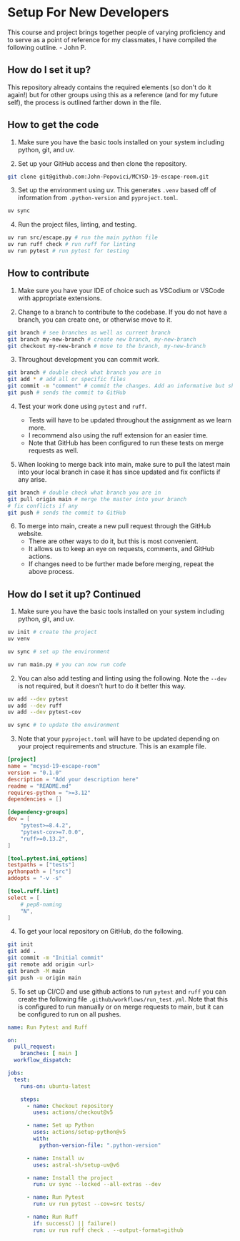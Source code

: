 # Setup For New Developers
This course and project brings together people of varying proficiency and to serve as a point of reference for my classmates, I have compiled the following outline. - John P.

## How do I set it up?

This repository already contains the required elements (so don't do it again!) but for other groups using this as a reference (and for my future self), the process is outlined farther down in the file.


## How to get the code

1. Make sure you have the basic tools installed on your system including python, git, and uv.

2. Set up your GitHub access and then clone the repository.

```bash
git clone git@github.com:John-Popovici/MCYSD-19-escape-room.git
```

3. Set up the environment using uv. This generates `.venv` based off of information from `.python-version` and `pyproject.toml`.

```bash
uv sync
```

4. Run the project files, linting, and testing.

```bash
uv run src/escape.py # run the main python file
uv run ruff check # run ruff for linting
uv run pytest # run pytest for testing
```


## How to contribute

1. Make sure you have your IDE of choice such as VSCodium or VSCode with appropriate extensions.

2. Change to a branch to contribute to the codebase. If you do not have a branch, you can create one, or otherwise move to it.

```bash
git branch # see branches as well as current branch
git branch my-new-branch # create new branch, my-new-branch
git checkout my-new-branch # move to the branch, my-new-branch
```

3. Throughout development you can commit work.

```bash
git branch # double check what branch you are in
git add * # add all or specific files
git commit -m "comment" # commit the changes. Add an informative but short comment about the commit
git push # sends the commit to GitHub
```

4. Test your work done using `pytest` and `ruff`.
	- Tests will have to be updated throughout the assignment as we learn more.
	- I recommend also using the ruff extension for an easier time.
	- Note that GitHub has been configured to run these tests on merge requests as well.

5. When looking to merge back into main, make sure to pull the latest main into your local branch in case it has since updated and fix conflicts if any arise.

```bash
git branch # double check what branch you are in
git pull origin main # merge the master into your branch
# fix conflicts if any
git push # sends the commit to GitHub
```

6. To merge into main, create a new pull request through the GitHub website.
	- There are other ways to do it, but this is most convenient.
	- It allows us to keep an eye on requests, comments, and GitHub actions.
	- If changes need to be further made before merging, repeat the above process.


## How do I set it up? Continued

1. Make sure you have the basic tools installed on your system including python, git, and uv.

```bash
uv init # create the project
uv venv

uv sync # set up the environment

uv run main.py # you can now run code
```

2. You can also add testing and linting using the following. Note the `--dev` is not required, but it doesn't hurt to do it better this way.

```bash
uv add --dev pytest
uv add --dev ruff
uv add --dev pytest-cov

uv sync # to update the environment
```

3. Note that your `pyproject.toml` will have to be updated depending on your project requirements and structure. This is an example file.

```toml
[project]
name = "mcysd-19-escape-room"
version = "0.1.0"
description = "Add your description here"
readme = "README.md"
requires-python = ">=3.12"
dependencies = []

[dependency-groups]
dev = [
    "pytest>=8.4.2",
    "pytest-cov>=7.0.0",
    "ruff>=0.13.2",
]

[tool.pytest.ini_options]
testpaths = ["tests"]
pythonpath = ["src"]
addopts = "-v -s"

[tool.ruff.lint]
select = [
    # pep8-naming
    "N",
]
```

4. To get your local repository on GitHub, do the following.

```bash
git init
git add .
git commit -m "Initial commit"
git remote add origin <url>
git branch -M main
git push -u origin main
```

5. To set up CI/CD and use github actions to run `pytest` and `ruff` you can create the following file `.github/workflows/run_test.yml`. Note that this is configured to run manually or on merge requests to main, but it can be configured to run on all pushes.

```yml
name: Run Pytest and Ruff

on:
  pull_request:
    branches: [ main ]
  workflow_dispatch:

jobs:
  test:
    runs-on: ubuntu-latest

    steps:
      - name: Checkout repository
        uses: actions/checkout@v5

      - name: Set up Python
        uses: actions/setup-python@v5
        with:
          python-version-file: ".python-version"

      - name: Install uv
        uses: astral-sh/setup-uv@v6

      - name: Install the project
        run: uv sync --locked --all-extras --dev

      - name: Run Pytest
        run: uv run pytest --cov=src tests/

      - name: Run Ruff
        if: success() || failure()
        run: uv run ruff check . --output-format=github
```
